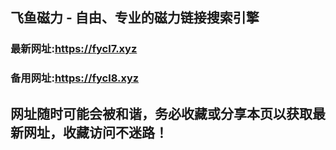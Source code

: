 ## **飞鱼磁力 - 自由、专业的磁力链接搜索引擎**
### 最新网址:<a href="https://fycl7.xyz" target="_blank">https://fycl7.xyz</a>
### 备用网址:<a href="https://fycl8.xyz" target="_blank">https://fycl8.xyz</a>
## 网址随时可能会被和谐，务必收藏或分享本页以获取最新网址，收藏访问不迷路！

